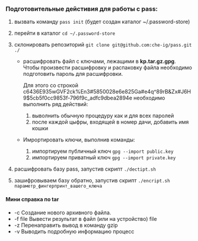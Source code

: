 ### Подготовительные дейстивия для работы с pass:

1. вызвать команду `pass init` (будет создан каталог ~/.password-store)
2. перейти в каталог `cd ~/.password-store`
3. склонировать репозиторий `git clone git@github.com:che-ig/pass.git ./`
    - расшифровать файл с ключами, лежащими в **kp.tar.gz.gpg**. Чтобы произвести расшифровку и распаковку файла необходимо подготовить пароль для расшифровки. 
        
        Для этого со строкой c6436E935wGVF2ck%En3#5850028e6e825Ga#e4q^89rB&Zx#J6H9$5cb5f0cc9853f-796f9c_adfc9dbea2894e необходимо выполнить ряд действий:

        1. выволнить обычную процедуру как и для всех паролей
        2. после каждой цыфры, входящей в номер дачи, добавить имя кошки

    - Имрортировать ключи, выполнив команды:
        1. импортируем публичный ключ `gpg --import public.key`
        2. импортируем приватный ключ `gpg --import private.key`
        
4. расшифровать базу pass, запустив скрипт  `./dectipt.sh`
5. зашифровываем базу обратно, запустив скрипт `./encript.sh параметр_фингерпринт_вашего_ключа`

#### Мини справка по tar
- -c Создание нового архивного файла.
- -f file Вывести результат в файл (или на устройство) file
- -z Перенаправить вывод в команду gzip
- -v Выводить подробную информацию процесс

